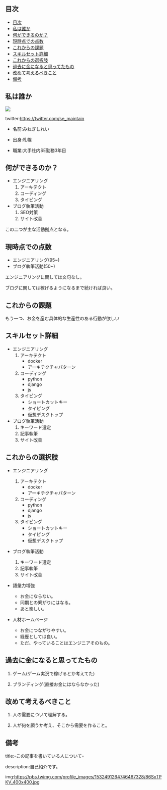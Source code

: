 

## 目次

- [目次](#目次)
- [私は誰か](#私は誰か)
- [何ができるのか？](#何ができるのか)
- [現時点での点数](#現時点での点数)
- [これからの課題](#これからの課題)
- [スキルセット詳細](#スキルセット詳細)
- [これからの選択肢](#これからの選択肢)
- [過去に金になると思ってたもの](#過去に金になると思ってたもの)
- [改めて考えるべきこと](#改めて考えるべきこと)
- [備考](#備考)

## 私は誰か

<img src="https://pbs.twimg.com/profile_images/1554425308878884864/wv8OjUII_400x400.jpg">

twitter:https://twitter.com/se_maintain

- 名前:みねぎしれい

- 出身:札幌

- 職業:大手社内SE勤務3年目




## 何ができるのか？

- エンジニアリング
    1. アーキテクト
    2. コーディング
    3. タイピング
- ブログ執筆活動
    1. SEO対策
    2. サイト改善

この二つが主な活動拠点となる。



## 現時点での点数

- エンジニアリング(95~)
- ブログ執筆活動(50~)

エンジニアリングに関しては文句なし。

ブログに関しては稼げるようになるまで続ければ良い。


## これからの課題

もう一つ、お金を産む具体的な生産性のある行動が欲しい



## スキルセット詳細


- エンジニアリング
    1. アーキテクト
        - docker
        - アーキテクチャパターン
    2. コーディング
        - python
        - django
        - js
    3. タイピング
        - ショートカットキー
        - タイピング
        - 仮想デスクトップ
- ブログ執筆活動
    1. キーワード選定
    2. 記事執筆
    3. サイト改善




## これからの選択肢


- エンジニアリング
    1. アーキテクト
        - docker
        - アーキテクチャパターン
    2. コーディング
        - python
        - django
        - js
    3. タイピング
        - ショートカットキー
        - タイピング
        - 仮想デスクトップ
- ブログ執筆活動
    1. キーワード選定
    2. 記事執筆
    3. サイト改善

- 語彙力増強
    - お金にならない。
    - 同期との繋がりにはなる。
    - あと楽しい。
- 人材ホームページ
    - お金につながりやすい。
    - 経歴としては良い。
    - ただ、やっていることはエンジニアそのもの。

## 過去に金になると思ってたもの

1. ゲーム(ゲーム実況で稼げるとか考えてた)

2. ブランディング(直接お金にはならなかった)

## 改めて考えるべきこと

1. 人の需要について理解する。

2. 人が何を願うか考え、そこから需要を作ること。


## 備考

title:-この記事を書いている人について-

description:自己紹介です。

img:https://pbs.twimg.com/profile_images/1532491264746467328/86SxTPKV_400x400.jpg




